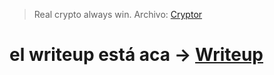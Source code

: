 > Real crypto always win.
Archivo: [Cryptor](https://github.com/estebancano-dev/CTF-Writeups/blob/master/20200626%20Ekoparty%20Pre-CTF/Files/Cryptor?raw=true "Cryptor")


# el writeup está aca -> [Writeup](https://github.com/estebancano-dev/CTF-Writeups/blob/master/20200626%20Ekoparty%20Pre-CTF/Reversing/Cryptor/Cryptor.pdf?raw=true "Writeup") 